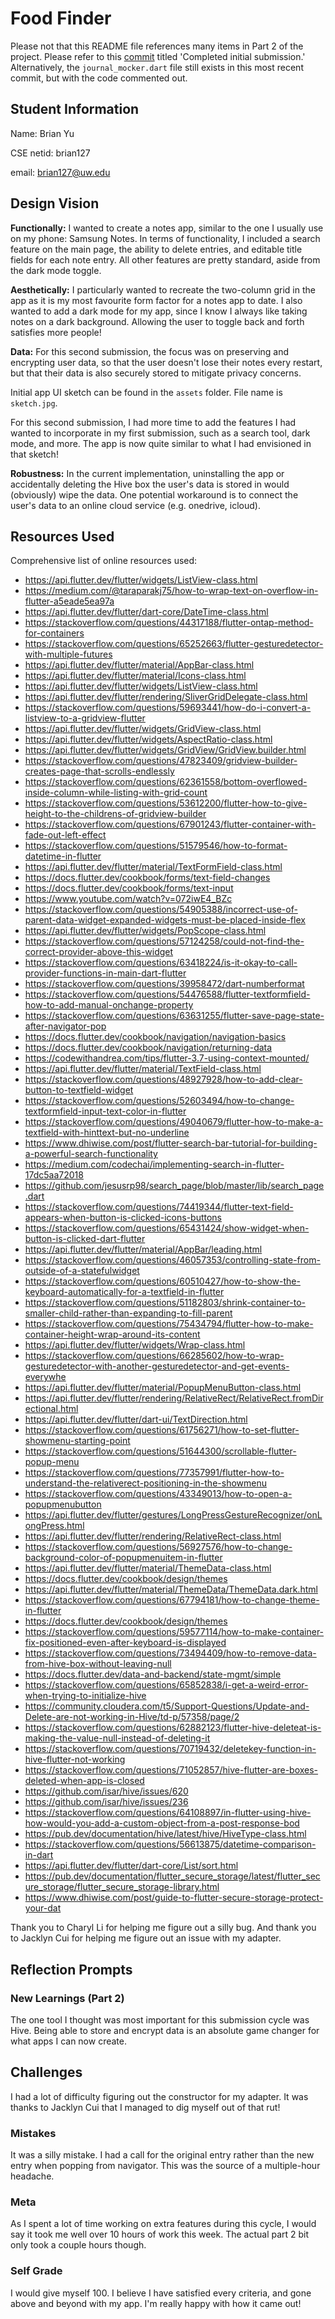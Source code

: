 # Food Finder
Please not that this README file references many items in Part 2 of the project. Please refer to this [commit](https://gitlab.cs.washington.edu/cse340-24spring-students/5_journal-brian127/-/commit/9fbec897372c9cf51aff4a9df9c0f6e66a52cd18#9ae8895218a7d8776c13b520760ade759b4a9440) titled 'Completed initial submission.' Alternatively, the `journal_mocker.dart` file still exists in this most recent commit, but with the code commented out. 

## Student Information
Name: Brian Yu

CSE netid: brian127

email: brian127@uw.edu


## Design Vision

**Functionally:** I wanted to create a notes app, similar to the one I usually use on my phone: Samsung Notes. In terms of functionality, I included a search feature on the main page, the ability to delete entries, and editable title fields for each note entry. All other features are pretty standard, aside from the dark mode toggle.

**Aesthetically:** I particularly wanted to recreate the two-column grid in the app as it is my most favourite form factor for a notes app to date. I also wanted to add a dark mode for my app, since I know I always like taking notes on a dark background. Allowing the user to toggle back and forth satisfies more people!

**Data:** For this second submission, the focus was on preserving and encrypting user data, so that the user doesn't lose their notes every restart, but that their data is also securely stored to mitigate privacy concerns.

Initial app UI sketch can be found in the `assets` folder. File name is `sketch.jpg`.

For this second submission, I had more time to add the features I had wanted to incorporate in my first submission, such as a search tool, dark mode, and more. The app is now quite similar to what I had envisioned in that sketch!

**Robustness:** In the current implementation, uninstalling the app or accidentally deleting the Hive box the user's data is stored in would (obviously) wipe the data. One potential workaround is to connect the user's data to an online cloud service (e.g. onedrive, icloud).


## Resources Used
Comprehensive list of online resources used:
- https://api.flutter.dev/flutter/widgets/ListView-class.html
- https://medium.com/@taraparakj75/how-to-wrap-text-on-overflow-in-flutter-a5eade5ea97a
- https://api.flutter.dev/flutter/dart-core/DateTime-class.html
- https://stackoverflow.com/questions/44317188/flutter-ontap-method-for-containers
- https://stackoverflow.com/questions/65252663/flutter-gesturedetector-with-multiple-futures
- https://api.flutter.dev/flutter/material/AppBar-class.html
- https://api.flutter.dev/flutter/material/Icons-class.html
- https://api.flutter.dev/flutter/widgets/ListView-class.html
- https://api.flutter.dev/flutter/rendering/SliverGridDelegate-class.html
- https://stackoverflow.com/questions/59693441/how-do-i-convert-a-listview-to-a-gridview-flutter
- https://api.flutter.dev/flutter/widgets/GridView-class.html
- https://api.flutter.dev/flutter/widgets/AspectRatio-class.html
- https://api.flutter.dev/flutter/widgets/GridView/GridView.builder.html
- https://stackoverflow.com/questions/47823409/gridview-builder-creates-page-that-scrolls-endlessly
- https://stackoverflow.com/questions/62361558/bottom-overflowed-inside-column-while-listing-with-grid-count
- https://stackoverflow.com/questions/53612200/flutter-how-to-give-height-to-the-childrens-of-gridview-builder
- https://stackoverflow.com/questions/67901243/flutter-container-with-fade-out-left-effect
- https://stackoverflow.com/questions/51579546/how-to-format-datetime-in-flutter
- https://api.flutter.dev/flutter/material/TextFormField-class.html
- https://docs.flutter.dev/cookbook/forms/text-field-changes
- https://docs.flutter.dev/cookbook/forms/text-input
- https://www.youtube.com/watch?v=072iwE4_BZc
- https://stackoverflow.com/questions/54905388/incorrect-use-of-parent-data-widget-expanded-widgets-must-be-placed-inside-flex
- https://api.flutter.dev/flutter/widgets/PopScope-class.html
- https://stackoverflow.com/questions/57124258/could-not-find-the-correct-provider-above-this-widget
- https://stackoverflow.com/questions/63418224/is-it-okay-to-call-provider-functions-in-main-dart-flutter
- https://stackoverflow.com/questions/39958472/dart-numberformat
- https://stackoverflow.com/questions/54476588/flutter-textformfield-how-to-add-manual-onchange-property
- https://stackoverflow.com/questions/63631255/flutter-save-page-state-after-navigator-pop
- https://docs.flutter.dev/cookbook/navigation/navigation-basics
- https://docs.flutter.dev/cookbook/navigation/returning-data
- https://codewithandrea.com/tips/flutter-3.7-using-context-mounted/
- https://api.flutter.dev/flutter/material/TextField-class.html
- https://stackoverflow.com/questions/48927928/how-to-add-clear-button-to-textfield-widget
- https://stackoverflow.com/questions/52603494/how-to-change-textformfield-input-text-color-in-flutter
- https://stackoverflow.com/questions/49040679/flutter-how-to-make-a-textfield-with-hinttext-but-no-underline
- https://www.dhiwise.com/post/flutter-search-bar-tutorial-for-building-a-powerful-search-functionality
- https://medium.com/codechai/implementing-search-in-flutter-17dc5aa72018
- https://github.com/jesusrp98/search_page/blob/master/lib/search_page.dart
- https://stackoverflow.com/questions/74419344/flutter-text-field-appears-when-button-is-clicked-icons-buttons
- https://stackoverflow.com/questions/65431424/show-widget-when-button-is-clicked-dart-flutter
- https://api.flutter.dev/flutter/material/AppBar/leading.html
- https://stackoverflow.com/questions/46057353/controlling-state-from-outside-of-a-statefulwidget
- https://stackoverflow.com/questions/60510427/how-to-show-the-keyboard-automatically-for-a-textfield-in-flutter
- https://stackoverflow.com/questions/51182803/shrink-container-to-smaller-child-rather-than-expanding-to-fill-parent
- https://stackoverflow.com/questions/75434794/flutter-how-to-make-container-height-wrap-around-its-content
- https://api.flutter.dev/flutter/widgets/Wrap-class.html
- https://stackoverflow.com/questions/66285602/how-to-wrap-gesturedetector-with-another-gesturedetector-and-get-events-everywhe
- https://api.flutter.dev/flutter/material/PopupMenuButton-class.html
- https://api.flutter.dev/flutter/rendering/RelativeRect/RelativeRect.fromDirectional.html
- https://api.flutter.dev/flutter/dart-ui/TextDirection.html
- https://stackoverflow.com/questions/61756271/how-to-set-flutter-showmenu-starting-point
- https://stackoverflow.com/questions/51644300/scrollable-flutter-popup-menu
- https://stackoverflow.com/questions/77357991/flutter-how-to-understand-the-relativerect-positioning-in-the-showmenu
- https://stackoverflow.com/questions/43349013/how-to-open-a-popupmenubutton
- https://api.flutter.dev/flutter/gestures/LongPressGestureRecognizer/onLongPress.html
- https://api.flutter.dev/flutter/rendering/RelativeRect-class.html
- https://stackoverflow.com/questions/56927576/how-to-change-background-color-of-popupmenuitem-in-flutter
- https://api.flutter.dev/flutter/material/ThemeData-class.html
- https://docs.flutter.dev/cookbook/design/themes
- https://api.flutter.dev/flutter/material/ThemeData/ThemeData.dark.html
- https://stackoverflow.com/questions/67794181/how-to-change-theme-in-flutter
- https://docs.flutter.dev/cookbook/design/themes
- https://stackoverflow.com/questions/59577114/how-to-make-container-fix-positioned-even-after-keyboard-is-displayed
- https://stackoverflow.com/questions/73494409/how-to-remove-data-from-hive-box-without-leaving-null
- https://docs.flutter.dev/data-and-backend/state-mgmt/simple
- https://stackoverflow.com/questions/65852838/i-get-a-weird-error-when-trying-to-initialize-hive
- https://community.cloudera.com/t5/Support-Questions/Update-and-Delete-are-not-working-in-Hive/td-p/57358/page/2
- https://stackoverflow.com/questions/62882123/flutter-hive-deleteat-is-making-the-value-null-instead-of-deleting-it
- https://stackoverflow.com/questions/70719432/deletekey-function-in-hive-flutter-not-working
- https://stackoverflow.com/questions/71052857/hive-flutter-are-boxes-deleted-when-app-is-closed
- https://github.com/isar/hive/issues/620
- https://github.com/isar/hive/issues/236
- https://stackoverflow.com/questions/64108897/in-flutter-using-hive-how-would-you-add-a-custom-object-from-a-post-response-bod
- https://pub.dev/documentation/hive/latest/hive/HiveType-class.html
- https://stackoverflow.com/questions/56613875/datetime-comparison-in-dart
- https://api.flutter.dev/flutter/dart-core/List/sort.html
- https://pub.dev/documentation/flutter_secure_storage/latest/flutter_secure_storage/flutter_secure_storage-library.html
- https://www.dhiwise.com/post/guide-to-flutter-secure-storage-protect-your-dat

Thank you to Charyl Li for helping me figure out a silly bug. And thank you to Jacklyn Cui for helping me figure out an issue with my adapter.


## Reflection Prompts

### New Learnings (Part 2)

The one tool I thought was most important for this submission cycle was Hive. Being able to store and encrypt data is an absolute game changer for what apps I can now create. 


## Challenges

I had a lot of difficulty figuring out the constructor for my adapter. It was thanks to Jacklyn Cui that I managed to dig myself out of that rut!


### Mistakes

It was a silly mistake. I had a call for the original entry rather than the new entry when popping from navigator.
This was the source of a multiple-hour headache.


### Meta

As I spent a lot of time working on extra features during this cycle, I would say it took me well over 10 hours of work this week. The actual part 2 bit only took a couple hours though.


### Self Grade

I would give myself 100. I believe I have satisfied every criteria, and gone above and beyond with my app. I'm really happy with how it came out!